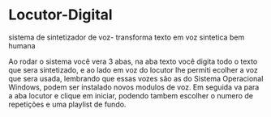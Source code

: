 # Locutor-Digital
sistema de sintetizador de voz- transforma texto em voz sintetica bem humana

Ao rodar o sistema você vera 3 abas, na aba texto você digita todo o texto que sera sintetizado, e ao lado em voz do locutor lhe permiti ecolher a voz que sera usada, lembrando que essas vozes são as do Sistema Operacional Windows, podem ser instalado novos modulos de voz.
Em seguida va para a aba locutor e clique em iniciar, podendo tambem escolher o numero de repetições e uma playlist de fundo.
